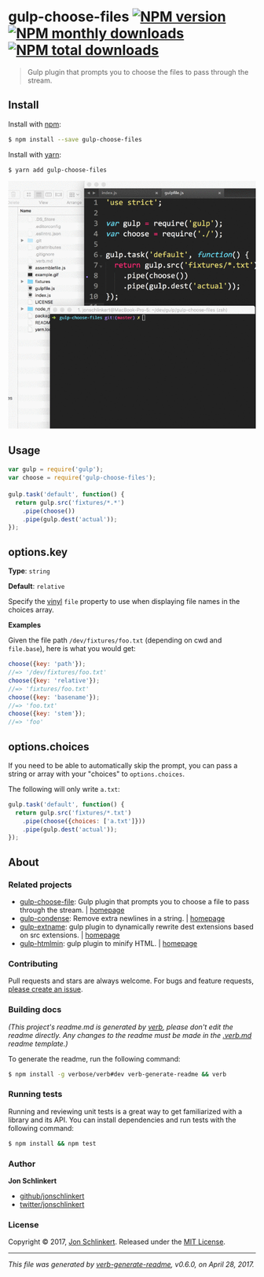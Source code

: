 # gulp-choose-files [![NPM version](https://img.shields.io/npm/v/gulp-choose-files.svg?style=flat)](https://www.npmjs.com/package/gulp-choose-files) [![NPM monthly downloads](https://img.shields.io/npm/dm/gulp-choose-files.svg?style=flat)](https://npmjs.org/package/gulp-choose-files) [![NPM total downloads](https://img.shields.io/npm/dt/gulp-choose-files.svg?style=flat)](https://npmjs.org/package/gulp-choose-files)

> Gulp plugin that prompts you to choose the files to pass through the stream.

## Install

Install with [npm](https://www.npmjs.com/):

```sh
$ npm install --save gulp-choose-files
```

Install with [yarn](https://yarnpkg.com):

```sh
$ yarn add gulp-choose-files
```

![gulp choose files example](example.gif)

## Usage

```js
var gulp = require('gulp');
var choose = require('gulp-choose-files');

gulp.task('default', function() {
  return gulp.src('fixtures/*.*')
    .pipe(choose())
    .pipe(gulp.dest('actual'));
});
```

## options.key

**Type**: `string`

**Default**: `relative`

Specify the [vinyl](https://github.com/gulpjs/vinyl) `file` property to use when displaying file names in the choices array.

**Examples**

Given the file path `/dev/fixtures/foo.txt` (depending on cwd and `file.base`), here is what you would get:

```js
choose({key: 'path'});
//=> '/dev/fixtures/foo.txt'
choose({key: 'relative'});
//=> 'fixtures/foo.txt'
choose({key: 'basename'});
//=> 'foo.txt'
choose({key: 'stem'});
//=> 'foo'
```

## options.choices

If you need to be able to automatically skip the prompt, you can pass a string or array with your "choices" to `options.choices`.

The following will only write `a.txt`:

```js
gulp.task('default', function() {
  return gulp.src('fixtures/*.txt')
    .pipe(choose({choices: ['a.txt']}))
    .pipe(gulp.dest('actual'));
});
```

## About

### Related projects

* [gulp-choose-file](https://www.npmjs.com/package/gulp-choose-file): Gulp plugin that prompts you to choose a file to pass through the stream. | [homepage](https://github.com/pointnet/gulp-choose-file "Gulp plugin that prompts you to choose a file to pass through the stream.")
* [gulp-condense](https://www.npmjs.com/package/gulp-condense): Remove extra newlines in a string. | [homepage](https://github.com/jonschlinkert/gulp-condense "Remove extra newlines in a string.")
* [gulp-extname](https://www.npmjs.com/package/gulp-extname): gulp plugin to dynamically rewrite dest extensions based on src extensions. | [homepage](https://github.com/jonschlinkert/gulp-extname "gulp plugin to dynamically rewrite dest extensions based on src extensions.")
* [gulp-htmlmin](https://www.npmjs.com/package/gulp-htmlmin): gulp plugin to minify HTML. | [homepage](https://github.com/jonschlinkert/gulp-htmlmin#readme "gulp plugin to minify HTML.")

### Contributing

Pull requests and stars are always welcome. For bugs and feature requests, [please create an issue](../../issues/new).

### Building docs

_(This project's readme.md is generated by [verb](https://github.com/verbose/verb-generate-readme), please don't edit the readme directly. Any changes to the readme must be made in the [.verb.md](.verb.md) readme template.)_

To generate the readme, run the following command:

```sh
$ npm install -g verbose/verb#dev verb-generate-readme && verb
```

### Running tests

Running and reviewing unit tests is a great way to get familiarized with a library and its API. You can install dependencies and run tests with the following command:

```sh
$ npm install && npm test
```

### Author

**Jon Schlinkert**

* [github/jonschlinkert](https://github.com/jonschlinkert)
* [twitter/jonschlinkert](https://twitter.com/jonschlinkert)

### License

Copyright © 2017, [Jon Schlinkert](https://github.com/jonschlinkert).
Released under the [MIT License](LICENSE).

***

_This file was generated by [verb-generate-readme](https://github.com/verbose/verb-generate-readme), v0.6.0, on April 28, 2017._
